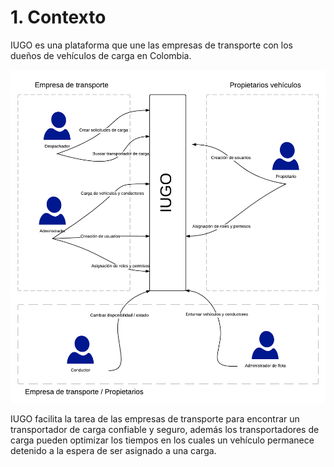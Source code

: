 # 1. Contexto
IUGO es una plataforma que une las empresas de transporte con los dueños de vehículos de carga en Colombia. 

![alt text][Context_Diagram]

IUGO facilita la tarea de las empresas de transporte  para encontrar un transportador de carga confiable y seguro, además los transportadores de carga pueden optimizar los tiempos en los cuales un vehículo permanece detenido a la espera de ser asignado a una carga.



[Context_Diagram]: ./IUGO_Context.png "https://www.lucidchart.com/documents/view/c41cd7f7-f578-4ce5-b239-06697e6b1652"